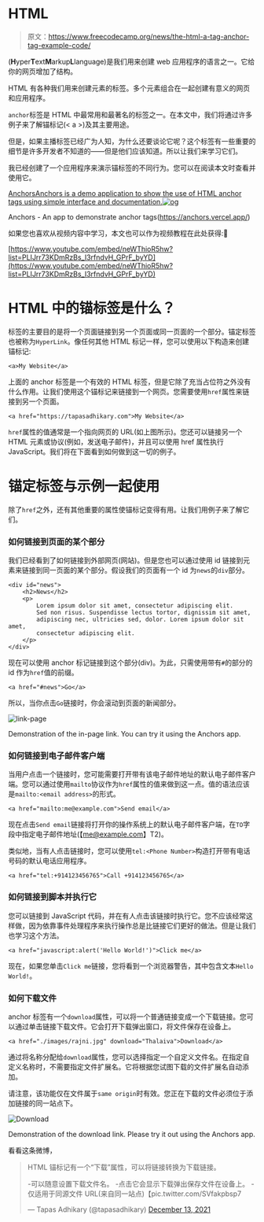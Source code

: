 # HTML 

> 原文：<https://www.freecodecamp.org/news/the-html-a-tag-anchor-tag-example-code/>

(**H**yper**T**ext**M**arkup**L**language)是我们用来创建 web 应用程序的语言之一。它给你的网页增加了结构。

HTML 有各种我们用来创建元素的标签。多个元素组合在一起创建有意义的网页和应用程序。

`anchor`标签是 HTML 中最常用和最著名的标签之一。在本文中，我们将通过许多例子来了解锚标记(< a >)及其主要用途。

但是，如果主播标签已经广为人知，为什么还要谈论它呢？这个标签有一些重要的细节是许多开发者不知道的——但是他们应该知道。所以让我们来学习它们。

我已经创建了一个应用程序来演示锚标签的不同行为。您可以在阅读本文时查看并使用它。

[](https://anchors.vercel.app/)[AnchorsAnchors is a demo application to show the use of HTML anchor tags using simple interface and documentation.![og](img/4b0080259ea69d96cfb960ce31bd4aa1.png)](https://anchors.vercel.app/)

Anchors - An app to demonstrate anchor tags(https://anchors.vercel.app/)

如果您也喜欢从视频内容中学习，本文也可以作为视频教程在此处获得:🙂

[https://www.youtube.com/embed/neWThioR5hw?list=PLIJrr73KDmRzBs_I3rfndvH_GPrF_byYD](https://www.youtube.com/embed/neWThioR5hw?list=PLIJrr73KDmRzBs_I3rfndvH_GPrF_byYD)

# HTML 中的锚标签是什么？

标签的主要目的是将一个页面链接到另一个页面或同一页面的一个部分。锚定标签也被称为`HyperLink`。像任何其他 HTML 标记一样，您可以使用以下构造来创建锚标记:

```
<a>My Website</a>
```

上面的 anchor 标签是一个有效的 HTML 标签，但是它除了充当占位符之外没有什么作用。让我们使用这个锚标记来链接到一个网页。您需要使用`href`属性来链接到另一个页面。

```
<a href="https://tapasadhikary.com">My Website</a>
```

`href`属性的值通常是一个指向网页的 URL(如上图所示)。您还可以链接另一个 HTML 元素或协议(例如，发送电子邮件)，并且可以使用 href 属性执行 JavaScript。我们将在下面看到如何做到这一切的例子。

# 锚定标签与示例一起使用

除了`href`之外，还有其他重要的属性使锚标记变得有用。让我们用例子来了解它们。

### 如何链接到页面的某个部分

我们已经看到了如何链接到外部网页(网站)。但是您也可以通过使用 id 链接到元素来链接到同一页面的某个部分。假设我们的页面有一个 id 为`news`的`div`部分。

```
<div id="news">
	<h2>News</h2>
	<p>
		Lorem ipsum dolor sit amet, consectetur adipiscing elit.
		Sed non risus. Suspendisse lectus tortor, dignissim sit amet,
		adipiscing nec, ultricies sed, dolor. Lorem ipsum dolor sit amet, 
        consectetur adipiscing elit.
	</p>
</div>
```

现在可以使用 anchor 标记链接到这个部分(div)。为此，只需使用带有`#`的部分的 id 作为`href`值的前缀。

```
<a href="#news">Go</a>
```

所以，当你点击`Go`链接时，你会滚动到页面的新闻部分。

![link-page](img/c9c8a1f46fad8a382085f5191a0fca00.png)

Demonstration of the in-page link. You can try it using the Anchors app.

### 如何链接到电子邮件客户端

当用户点击一个链接时，您可能需要打开带有该电子邮件地址的默认电子邮件客户端。您可以通过使用`mailto`协议作为`href`属性的值来做到这一点。值的语法应该是`mailto:<email address>`的形式。

```
<a href="mailto:me@example.com">Send email</a>
```

现在点击`Send email`链接将打开你的操作系统上的默认电子邮件客户端，在`TO`字段中指定电子邮件地址(【me@example.com】T2)。

类似地，当有人点击链接时，您可以使用`tel:<Phone Number>`构造打开带有电话号码的默认电话应用程序。

```
<a href="tel:+914123456765">Call +914123456765</a>
```

### 如何链接到脚本并执行它

您可以链接到 JavaScript 代码，并在有人点击该链接时执行它。您不应该经常这样做，因为依靠事件处理程序来执行操作总是比链接它们更好的做法。但是让我们也学习这个方法。

```
<a href="javascript:alert('Hello World!')">Click me</a>
```

现在，如果您单击`Click me`链接，您将看到一个浏览器警告，其中包含文本`Hello World!`。

### 如何下载文件

anchor 标签有一个`download`属性，可以将一个普通链接变成一个下载链接。您可以通过单击链接下载文件。它会打开下载弹出窗口，将文件保存在设备上。

```
<a href="./images/rajni.jpg" download="Thalaiva">Download</a> 
```

通过将名称分配给`download`属性，您可以选择指定一个自定义文件名。在指定自定义名称时，不需要指定文件扩展名。它将根据您试图下载的文件扩展名自动添加。

请注意，该功能仅在文件属于`same origin`时有效。您正在下载的文件必须位于添加链接的同一站点下。

![Download](img/2da6868ff9c5eff0f0d62391469e70af.png)

Demonstration of the download link. Please try it out using the Anchors app.

看看这条微博，

> HTML 锚标记有一个“下载”属性，可以将链接转换为下载链接。
> 
> -可以随意设置下载文件名。
> -点击它会显示下载弹出保存文件在设备上。
> -仅适用于同源文件 URL(来自同一站点)【pic.twitter.com/SVfakpbsp7 
> 
> — Tapas Adhikary (@tapasadhikary) [December 13, 2021](https://twitter.com/tapasadhikary/status/1470260903257858058?ref_src=twsrc%5Etfw)